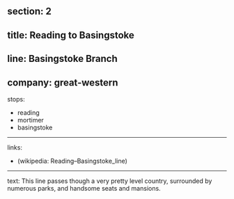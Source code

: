 section: 2
----
title: Reading to Basingstoke
----
line: Basingstoke Branch
----
company: great-western
----
stops:
- reading
- mortimer
- basingstoke
----
links:
- (wikipedia: Reading–Basingstoke_line)
----
text: This line passes though a very pretty level country, surrounded by numerous parks, and handsome seats and mansions.
